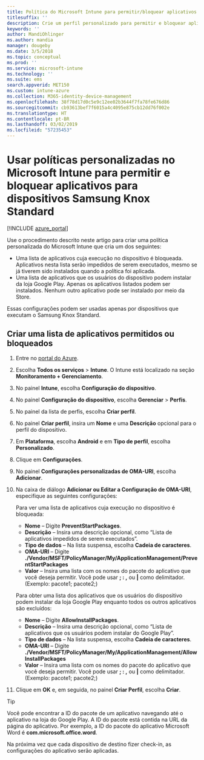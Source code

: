 ```yaml
---
title: Política do Microsoft Intune para permitir/bloquear aplicativos para o Samsung Knox
titlesuffix: ''
description: Crie um perfil personalizado para permitir e bloquear aplicativos em dispositivos Samsung Knox Standard.
keywords: ''
author: MandiOhlinger
ms.author: mandia
manager: dougeby
ms.date: 3/5/2018
ms.topic: conceptual
ms.prod: ''
ms.service: microsoft-intune
ms.technology: ''
ms.suite: ems
search.appverid: MET150
ms.custom: intune-azure
ms.collection: M365-identity-device-management
ms.openlocfilehash: 38f78d17d0c5e9c12ee02b3644f7fa78fe676d86
ms.sourcegitcommit: cb93613bef7f6015a4c4095e875cb12dd76f002e
ms.translationtype: HT
ms.contentlocale: pt-BR
ms.lasthandoff: 03/02/2019
ms.locfileid: "57235453"
---
```

# <a name="use-custom-policies-in-microsoft-intune-to-allow-and-block-apps-for-samsung-knox-standard-devices"></a>Usar políticas personalizadas no Microsoft Intune para permitir e bloquear aplicativos para dispositivos Samsung Knox Standard 

[!INCLUDE [azure_portal](./includes/azure_portal.md)]

Use o procedimento descrito neste artigo para criar uma política personalizada do Microsoft Intune que cria um dos seguintes:

- Uma lista de aplicativos cuja execução no dispositivo é bloqueada. Aplicativos nesta lista serão impedidos de serem executados, mesmo se já tiverem sido instalados quando a política foi aplicada.
- Uma lista de aplicativos que os usuários do dispositivo podem instalar da loja Google Play. Apenas os aplicativos listados podem ser instalados. Nenhum outro aplicativo pode ser instalado por meio da Store.

Essas configurações podem ser usadas apenas por dispositivos que executam o Samsung Knox Standard.

## <a name="create-an-allowed-or-blocked-app-list"></a>Criar uma lista de aplicativos permitidos ou bloqueados

1. Entre no [portal do Azure](https://portal.azure.com).
2. Escolha **Todos os serviços** > **Intune**. O Intune está localizado na seção **Monitoramento + Gerenciamento**.
3. No painel **Intune**, escolha **Configuração do dispositivo**.
2. No painel **Configuração do dispositivo**, escolha **Gerenciar** > **Perfis**.
2. No painel da lista de perfis, escolha **Criar perfil**.
3. No painel **Criar perfil**, insira um **Nome** e uma **Descrição** opcional para o perfil do dispositivo.
2. Em **Plataforma**, escolha **Android** e em **Tipo de perfil**, escolha **Personalizado**.
3. Clique em **Configurações**.
3. No painel **Configurações personalizadas de OMA-URI**, escolha **Adicionar**.
4. Na caixa de diálogo **Adicionar ou Editar a Configuração de OMA-URI**, especifique as seguintes configurações:

   Para ver uma lista de aplicativos cuja execução no dispositivo é bloqueada:

   - **Nome** – Digite **PreventStartPackages**.
   - **Descrição** – Insira uma descrição opcional, como “Lista de aplicativos impedidos de serem executados”.
   -    **Tipo de dados** – Na lista suspensa, escolha **Cadeia de caracteres**.
   -    **OMA-URI** – Digite **./Vendor/MSFT/PolicyManager/My/ApplicationManagement/PreventStartPackages**
   -    **Valor** – Insira uma lista com os nomes do pacote do aplicativo que você deseja permitir. Você pode usar **; : ,** ou **|** como delimitador. (Exemplo: pacote1; pacote2;)

   Para obter uma lista dos aplicativos que os usuários do dispositivo podem instalar da loja Google Play enquanto todos os outros aplicativos são excluídos:
   - **Nome** – Digite **AllowInstallPackages**.
   - **Descrição** – Insira uma descrição opcional, como “Lista de aplicativos que os usuários podem instalar do Google Play”.
   - **Tipo de dados** – Na lista suspensa, escolha **Cadeia de caracteres**.
   - **OMA-URI** – Digite **./Vendor/MSFT/PolicyManager/My/ApplicationManagement/AllowInstallPackages**
   - **Valor** – Insira uma lista com os nomes do pacote do aplicativo que você deseja permitir. Você pode usar **; : ,** ou **|** como delimitador. (Exemplo: pacote1; pacote2;)

4. Clique em **OK** e, em seguida, no painel **Criar Perfil**, escolha **Criar**.

>[!TIP]
> Você pode encontrar a ID do pacote de um aplicativo navegando até o aplicativo na loja do Google Play. A ID do pacote está contida na URL da página do aplicativo. Por exemplo, a ID do pacote do aplicativo Microsoft Word é **com.microsoft.office.word**.

Na próxima vez que cada dispositivo de destino fizer check-in, as configurações do aplicativo serão aplicadas.


<!---## Assign the custom profile--->
